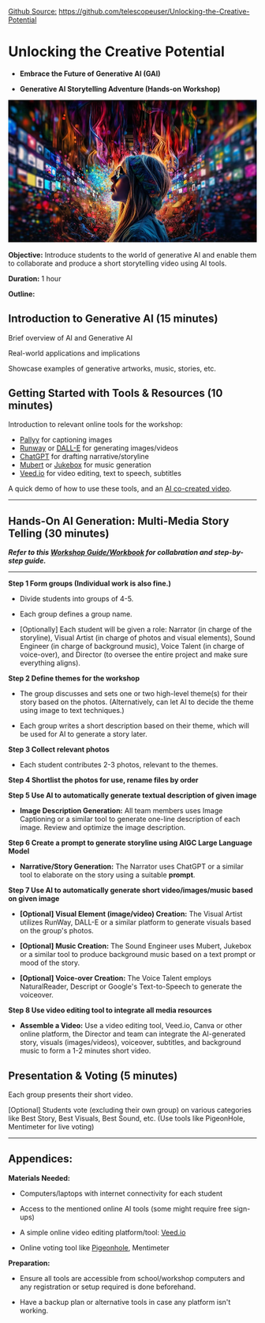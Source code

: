 [Github Source:](https://github.com/telescopeuser/Unlocking-the-Creative-Potential) https://github.com/telescopeuser/Unlocking-the-Creative-Potential

# Unlocking the Creative Potential

- **Embrace the Future of Generative AI (GAI)**

- **Generative AI Storytelling Adventure (Hands-on Workshop)**

![](https://github.com/telescopeuser/Unlocking-the-Creative-Potential/blob/main/media/001.png)

**Objective:** Introduce students to the world of generative AI and enable them to collaborate and produce a short storytelling video using AI tools.

**Duration:** 1 hour

**Outline:**

## **Introduction to Generative AI (15 minutes)**

Brief overview of AI and Generative AI

Real-world applications and implications

Showcase examples of generative artworks, music, stories, etc.

## **Getting Started with Tools & Resources (10 minutes)**

Introduction to relevant online tools for the workshop:
 - [Pallyy](https://pallyy.com/tools/image-caption-generator) for captioning images
 - [Runway](https://app.runwayml.com/) or [DALL-E](https://labs.openai.com/) for generating images/videos
 - [ChatGPT](https://chat.openai.com/) for drafting narrative/storyline
 - [Mubert](https://mubert.com/) or [Jukebox](https://openai.com/research/jukebox) for music generation
 - [Veed.io](https://www.veed.io/) for video editing, text to speech, subtitles

A quick demo of how to use these tools, and an [AI co-created video](https://github.com/telescopeuser/Unlocking-the-Creative-Potential/tree/main/demo/Step%208%20Use%20video%20editing%20tool%20to%20integrate%20all%20media%20resources).

---

## **Hands-On AI Generation: Multi-Media Story Telling (30 minutes)**

***Refer to this [Workshop Guide/Workbook](https://github.com/telescopeuser/Unlocking-the-Creative-Potential/blob/main/guide/) for collabration and step-by-step guide.***

---

**Step 1 Form groups (Individual work is also fine.)**

- Divide students into groups of 4-5. 

- Each group defines a group name.

- [Optionally] Each student will be given a role: Narrator (in charge of the storyline), Visual Artist (in charge of photos and visual elements), Sound Engineer (in charge of background music), Voice Talent (in charge of voice-over), and Director (to oversee the entire project and make sure everything aligns).

**Step 2 Define themes for the workshop**

- The group discusses and sets one or two high-level theme(s) for their story based on the photos. (Alternatively, can let AI to decide the theme using image to text techniques.)

- Each group writes a short description based on their theme, which will be used for AI to generate a story later.

**Step 3 Collect relevant photos**

- Each student contributes 2-3 photos, relevant to the themes.

**Step 4 Shortlist the photos for use, rename files by order**

**Step 5 Use AI to automatically generate textual description of given image**

- **Image Description Generation:** All team members uses Image Captioning or a similar tool to generate one-line description of each image. Review and optimize the image description.

**Step 6 Create a prompt to generate storyline using AIGC Large Language Model**

- **Narrative/Story Generation:** The Narrator uses ChatGPT or a similar tool to elaborate on the story using a suitable **prompt**.

**Step 7 Use AI to automatically generate short video/images/music based on given image**

- **[Optional] Visual Element (image/video) Creation:** The Visual Artist utilizes RunWay, DALL-E or a similar platform to generate visuals based on the group's photos.

- **[Optional] Music Creation:** The Sound Engineer uses Mubert, Jukebox or a similar tool to produce background music based on a text prompt or mood of the story.

- **[Optional] Voice-over Creation:** The Voice Talent employs NaturalReader, Descript or Google's Text-to-Speech to generate the voiceover.

**Step 8 Use video editing tool to integrate all media resources**

- **Assemble a Video:** Use a video editing tool, Veed.io, Canva or other online platform, the Director and team can integrate the AI-generated story, visuals (images/videos), voiceover, subtitles, and background music to form a 1-2 minutes short video.

## **Presentation & Voting (5 minutes)**

Each group presents their short video.

[Optional] Students vote (excluding their own group) on various categories like Best Story, Best Visuals, Best Sound, etc. (Use tools like PigeonHole, Mentimeter for live voting)

---

## Appendices:

**Materials Needed:**

- Computers/laptops with internet connectivity for each student

- Access to the mentioned online AI tools (some might require free sign-ups)

- A simple online video editing platform/tool: [Veed.io](https://www.veed.io/)

- Online voting tool like [Pigeonhole](https://pigeonholelive.com/), Mentimeter

**Preparation:**

- Ensure all tools are accessible from school/workshop computers and any registration or setup required is done beforehand.

- Have a backup plan or alternative tools in case any platform isn't working.

